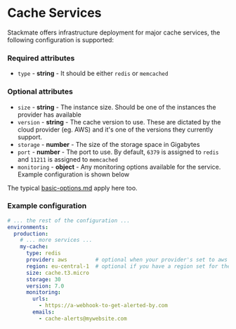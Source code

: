 # Cache Services

Stackmate offers infrastructure deployment for major cache services, the following configuration is supported:

### Required attributes

* `type` - **string** - It should be either `redis` or `memcached`

### Optional attributes

* `size` - **string** - The instance size. Should be one of the instances the provider has available
* `version` - **string** - The cache version to use. These are dictated by the cloud provider (eg. AWS) and it's one of the versions they currently support.
* `storage` - **number** - The size of the storage space in Gigabytes
* `port` - **number** - The port to use. By default, `6379` is assigned to `redis` and `11211` is assigned to `memcached`
* `monitoring` - **object** - Any monitoring options available for the service. Example configuration is shown below

The typical [basic-options.md](basic-options.md "mention") apply here too.

### Example configuration

```yaml
# ... the rest of the configuration ...
environments:
  production:
    # ... more services ...
    my-cache:
      type: redis
      provider: aws         # optional when your provider's set to aws
      region: eu-central-1  # optional if you have a region set for the project
      size: cache.t3.micro
      storage: 30
      version: 7.0
      monitoring:
        urls:
          - https://a-webhook-to-get-alerted-by.com
        emails:
          - cache-alerts@mywebsite.com
```

